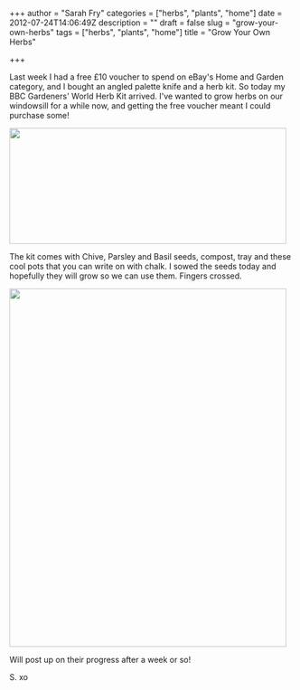 +++
author = "Sarah Fry"
categories = ["herbs", "plants", "home"]
date = 2012-07-24T14:06:49Z
description = ""
draft = false
slug = "grow-your-own-herbs"
tags = ["herbs", "plants", "home"]
title = "Grow Your Own Herbs"

+++


Last week I had a free £10 voucher to spend on eBay's Home and Garden category, and I bought an angled palette knife and a herb kit. So today my BBC Gardeners' World Herb Kit arrived. I've wanted to grow herbs on our windowsill for a while now, and getting the free voucher meant I could purchase some!

<a href="http://sweetaspi.co.uk/content/images/2012/07/herbkit.jpg"><img class="aligncenter size-full wp-image-1085" title="herbkit" src="http://sweetaspi.co.uk/content/images/2012/07/herbkit.jpg" alt="" width="490" height="205" /></a>

The kit comes with Chive, Parsley and Basil seeds, compost, tray and these cool pots that you can write on with chalk. I sowed the seeds today and hopefully they will grow so we can use them. Fingers crossed.

<a href="http://sweetaspi.co.uk/content/images/2012/07/herbs.jpg"><img class="aligncenter size-full wp-image-1086" title="herbs" src="http://sweetaspi.co.uk/content/images/2012/07/herbs.jpg" alt="" width="490" height="634" /></a>

Will post up on their progress after a week or so!

S. xo

